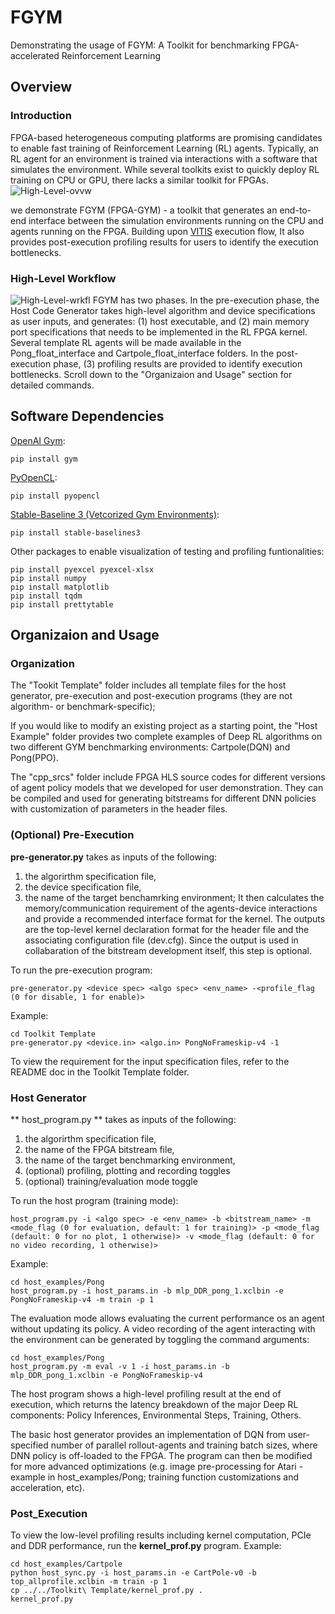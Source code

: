 # FGYM
Demonstrating the usage of FGYM: A Toolkit for benchmarking FPGA-accelerated Reinforcement Learning


## Overview

### Introduction

FPGA-based heterogeneous computing platforms are promising candidates to enable fast training of Reinforcement Learning (RL) agents. Typically, an RL agent for an environment is trained via interactions with a software that simulates the environment. While several toolkits exist to quickly deploy RL training on CPU or GPU, there lacks a similar toolkit for FPGAs. 
![High-Level-ovvw](https://github.com/CatherineMeng/FGYM-user-demo/blob/main/fig/ovvw.png)

we demonstrate FGYM (FPGA-GYM) - a toolkit that generates an end-to-end interface between the simulation environments running on the CPU and agents running on the FPGA. Building upon [VITIS](https://github.com/Xilinx/Vitis-Tutorials) execution flow, It also provides post-execution profiling results for users to identify the execution bottlenecks. 

### High-Level Workflow

![High-Level-wrkfl](https://github.com/CatherineMeng/FGYM-user-demo/blob/main/fig/diag.png)
FGYM has two phases. In the pre-execution phase, the Host Code Generator takes high-level algorithm and device specifications as user inputs, and generates: (1) host executable, and (2) main memory port specifications that needs to be implemented in the RL FPGA kernel. Several template RL agents will be made available in the Pong_float_interface and Cartpole_float_interface folders. In the post-execution phase, (3) profiling results are provided to identify execution bottlenecks. Scroll down to the "Organizaion and Usage" section for detailed commands.

## Software Dependencies

[OpenAI Gym](https://gym.openai.com/docs/):
```
pip install gym
```
[PyOpenCL](https://documen.tician.de/pyopencl/misc.html#):
```
pip install pyopencl
```
[Stable-Baseline 3 (Vetcorized Gym Environments)](https://stable-baselines3.readthedocs.io/en/master/guide/install.html):
```
pip install stable-baselines3
```
Other packages to enable visualization of testing and profiling funtionalities:
```
pip install pyexcel pyexcel-xlsx
pip install numpy
pip install matplotlib
pip install tqdm
pip install prettytable
```
## Organizaion and Usage

### Organization

The "Tookit Template" folder includes all template files for the host generator, pre-execution and post-execution programs (they are not algorithm- or benchmark-specific);

If you would like to modify an existing project as a starting point, the "Host Example" folder provides two complete examples of Deep RL algorithms on two different GYM benchmarking environments:
Cartpole(DQN) and Pong(PPO).

The "cpp_srcs" folder include FPGA HLS source codes for different versions of agent policy models that we developed for user demonstration. They can be compiled and used for generating bitstreams for different DNN policies with customization of parameters in the header files.

### (Optional) Pre-Execution

**pre-generator.py** takes as inputs of the following:
1. the algorirthm specification file, 
2. the device specification file, 
3. the name of the target benchamrking environment;
It then calculates the memory/communication requirement of the agents-device interactions and provide a recommended interface format for the kernel. The outputs are the top-level kernel declaration format for the header file and the associating configuration file (dev.cfg). Since the output is used in collabaration of the bitstream development itself, this step is optional.

To run the pre-execution program:
```
pre-generator.py <device spec> <algo spec> <env_name> -<profile_flag (0 for disable, 1 for enable)>
```
Example:
```
cd Toolkit Template
pre-generator.py <device.in> <algo.in> PongNoFrameskip-v4 -1
```

To view the requirement for the input specification files, refer to the README doc in the Toolkit Template folder.

### Host Generator

** host_program.py ** takes as inputs of the following:
1. the algorirthm specification file, 
2. the name of the FPGA bitstream file, 
3. the name of the target benchmarking environment,
4. (optional) profiling, plotting and recording toggles
5. (optional) training/evaluation mode toggle

To run the host program (training mode):
```
host_program.py -i <algo spec> -e <env_name> -b <bitstream_name> -m <mode_flag (0 for evaluation, default: 1 for training)> -p <mode_flag (default: 0 for no plot, 1 otherwise)> -v <mode_flag (default: 0 for no video recording, 1 otherwise)>
```
Example:
```
cd host_examples/Pong
host_program.py -i host_params.in -b mlp_DDR_pong_1.xclbin -e PongNoFrameskip-v4 -m train -p 1
```

The evaluation mode allows evaluating the current performance os an agent without updating its policy. A video recording of the agent interacting with the environment can be generated by toggling the command arguments:
```
cd host_examples/Pong
host_program.py -m eval -v 1 -i host_params.in -b mlp_DDR_pong_1.xclbin -e PongNoFrameskip-v4 
```

The host program shows a high-level profiling result at the end of execution, which returns the latency breakdown of the major Deep RL components: Policy Inferences, Environmental Steps, Training, Others.

The basic host generator provides an implementation of DQN from user-specified number of parallel rollout-agents and training batch sizes, where DNN policy is off-loaded to the FPGA. The program can then be modified for more advanced optimizations (e.g. image pre-processing for Atari - example in host_examples/Pong; training function customizations and acceleration, etc).

### Post_Execution

To view the low-level profiling results including kernel computation, PCIe and DDR performance, run the **kernel_prof.py** program.
Example: 
```
cd host_examples/Cartpole
python host_sync.py -i host_params.in -e CartPole-v0 -b top_allprofile.xclbin -m train -p 1
cp ../../Toolkit\ Template/kernel_prof.py .
kernel_prof.py 
```
